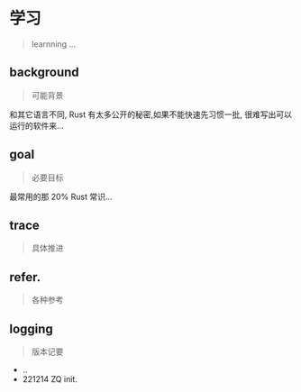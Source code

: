 # 学习
> learnning ...


## background
> 可能背景

和其它语言不同, Rust 有太多公开的秘密,如果不能快速先习惯一批,
很难写出可以运行的软件来...

## goal
> 必要目标

最常用的那 20% Rust 常识...

## trace
> 具体推进



## refer.
> 各种参考

## logging
> 版本记要

- ..
- 221214 ZQ init.
